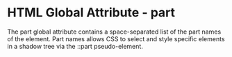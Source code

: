 # HTML Global Attribute - part

The part global attribute contains a space-separated list of the part names of the element. Part names allows CSS to select and style specific elements in a shadow tree via the ::part pseudo-element.